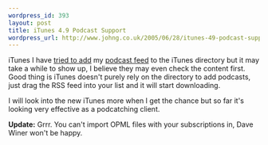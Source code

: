 ```yaml
--- 
wordpress_id: 393
layout: post
title: iTunes 4.9 Podcast Support
wordpress_url: http://www.johng.co.uk/2005/06/28/itunes-49-podcast-support/
---
```

<category>iTunes</category>
I have <a href="http://www.johng.co.uk/2005/06/28/there-go-my-civil-liberties/#comment-290">tried to add</a> my <a href="http://www.johng.co.uk/wp-rss2.php?category_name=Podcast">podcast feed</a> to the iTunes directory but it may take a while to show up, I believe they may even check the content first. Good thing is iTunes doesn't purely rely on the directory to add podcasts, just drag the RSS feed into your list and it will start downloading.

I will look into the new iTunes more when I get the chance but so far it's looking very effective as a podcatching client.

<strong>Update:</strong> Grrr. You can't import OPML files with your subscriptions in, Dave Winer won't be happy.
